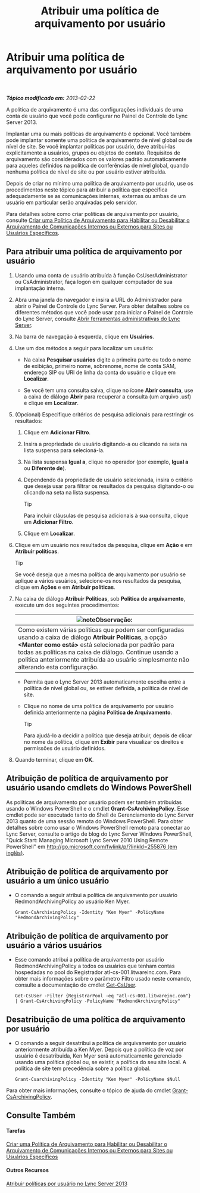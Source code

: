 ﻿---
title: Atribuir uma política de arquivamento por usuário
TOCTitle: Atribuir uma política de arquivamento por usuário
ms:assetid: a12ca483-b235-460f-b3fe-130fb3087264
ms:mtpsurl: https://technet.microsoft.com/pt-br/library/Gg182560(v=OCS.15)
ms:contentKeyID: 49307647
ms.date: 05/19/2016
mtps_version: v=OCS.15
ms.translationtype: HT
---

# Atribuir uma política de arquivamento por usuário

 

_**Tópico modificado em:** 2013-02-22_

A política de arquivamento é uma das configurações individuais de uma conta de usuário que você pode configurar no Painel de Controle do Lync Server 2013.

Implantar uma ou mais políticas de arquivamento é opcional. Você também pode implantar somente uma política de arquivamento de nível global ou de nível de site. Se você implantar políticas por usuário, deve atribui-las explicitamente a usuários, grupos ou objetos de contato. Requisitos de arquivamento são considerados com os valores padrão automaticamente para aqueles definidos na política de conferências de nível global, quando nenhuma política de nível de site ou por usuário estiver atribuída.

Depois de criar no mínimo uma política de arquivamento por usuário, use os procedimentos neste tópico para atribuir a política que especifica adequadamente se as comunicações internas, externas ou ambas de um usuário em particular serão arquivadas pelo servidor.

Para detalhes sobre como criar políticas de arquivamento por usuário, consulte [Criar uma Política de Arquivamento para Habilitar ou Desabilitar o Arquivamento de Comunicações Internos ou Externos para Sites ou Usuários Específicos](lync-server-2013-creating-an-archiving-policy-to-enable-or-disable-archiving-of-internal-or-external-communications-for-specific-sites-or-users.md).

## Para atribuir uma política de arquivamento por usuário

1.  Usando uma conta de usuário atribuída à função CsUserAdministrator ou CsAdministrator, faça logon em qualquer computador de sua implantação interna.

2.  Abra uma janela do navegador e insira a URL do Administrador para abrir o Painel de Controle do Lync Server. Para obter detalhes sobre os diferentes métodos que você pode usar para iniciar o Painel de Controle do Lync Server, consulte [Abrir ferramentas administrativas do Lync Server](lync-server-2013-open-lync-server-administrative-tools.md).

3.  Na barra de navegação à esquerda, clique em **Usuários**.

4.  Use um dos métodos a seguir para localizar um usuário:
    
      - Na caixa **Pesquisar usuários** digite a primeira parte ou todo o nome de exibição, primeiro nome, sobrenome, nome de conta SAM, endereço SIP ou URI de linha da conta do usuário e clique em **Localizar**.
    
      - Se você tem uma consulta salva, clique no ícone **Abrir consulta**, use a caixa de diálogo **Abrir** para recuperar a consulta (um arquivo .usf) e clique em **Localizar**.

5.  (Opcional) Especifique critérios de pesquisa adicionais para restringir os resultados:
    
    1.  Clique em **Adicionar Filtro**.
    
    2.  Insira a propriedade de usuário digitando-a ou clicando na seta na lista suspensa para selecioná-la.
    
    3.  Na lista suspensa **Igual a**, clique no operador (por exemplo, **Igual a** ou **Diferente de**).
    
    4.  Dependendo da propriedade de usuário selecionada, insira o critério que deseja usar para filtrar os resultados da pesquisa digitando-o ou clicando na seta na lista suspensa.
        

        > [!TIP]
        > Para incluir cláusulas de pesquisa adicionais à sua consulta, clique em <STRONG>Adicionar Filtro</STRONG>.

    
    5.  Clique em **Localizar**.

6.  Clique em um usuário nos resultados da pesquisa, clique em **Ação** e em **Atribuir políticas**.
    

    > [!TIP]
    > Se você deseja que a mesma política de arquivamento por usuário se aplique a vários usuários, selecione-os nos resultados da pesquisa, clique em <STRONG>Ações</STRONG> e em <STRONG>Atribuir políticas</STRONG>.



7.  Na caixa de diálogo **Atribuir Políticas**, sob **Política de arquivamento**, execute um dos seguintes procedimentos:
    
    <table>
    <thead>
    <tr class="header">
    <th><img src="images/Gg425756.note(OCS.15).gif" title="note" alt="note" />Observação:</th>
    </tr>
    </thead>
    <tbody>
    <tr class="odd">
    <td>Como existem várias políticas que podem ser configuradas usando a caixa de diálogo <strong>Atribuir Políticas</strong>, a opção <strong>&lt;Manter como está&gt;</strong> está selecionada por padrão para todas as políticas na caixa de diálogo. Continue usando a política anteriormente atribuída ao usuário simplesmente não alterando esta configuração.</td>
    </tr>
    </tbody>
    </table>
    
      - Permita que o Lync Server 2013 automaticamente escolha entre a política de nível global ou, se estiver definida, a política de nível de site.
    
      - Clique no nome de uma política de arquivamento por usuário definida anteriormente na página **Política de Arquivamento**.
        

        > [!TIP]
        > Para ajudá-lo a decidir a política que deseja atribuir, depois de clicar no nome da política, clique em <STRONG>Exibir</STRONG> para visualizar os direitos e permissões de usuário definidos.



8.  Quando terminar, clique em **OK**.

## Atribuição de política de arquivamento por usuário usando cmdlets do Windows PowerShell

As políticas de arquivamento por usuário podem ser também atribuídas usando o Windows PowerShell e o cmdlet **Grant-CsArchivingPolicy**. Esse cmdlet pode ser executado tanto do Shell de Gerenciamento do Lync Server 2013 quanto de uma sessão remota do Windows PowerShell. Para obter detalhes sobre como usar o Windows PowerShell remoto para conectar ao Lync Server, consulte o artigo de blog do Lync Server Windows PowerShell, "Quick Start: Managing Microsoft Lync Server 2010 Using Remote PowerShell" em [http://go.microsoft.com/fwlink/p/?linkId=255876 (em inglês)](http://go.microsoft.com/fwlink/p/?linkid=255876).

## Atribuição de política de arquivamento por usuário a um único usuário

  - O comando a seguir atribui a política de arquivamento por usuário RedmondArchivingPolicy ao usuário Ken Myer.
    
        Grant-CsArchivingPolicy -Identity "Ken Myer" -PolicyName "RedmondArchivingPolicy"

## Atribuição de política de arquivamento por usuário a vários usuários

  - Esse comando atribui a política de arquivamento por usuário RedmondArchivingPolicy a todos os usuários que tenham contas hospedadas no pool do Registrador atl-cs-001.litwareinc.com. Para obter mais informações sobre o parâmetro Filtro usado neste comando, consulte a documentação do cmdlet [Get-CsUser](https://docs.microsoft.com/en-us/powershell/module/skype/Get-CsUser).
    
        Get-CsUser -Filter {RegistrarPool -eq "atl-cs-001.litwareinc.com"} | Grant-CsArchivingPolicy -PolicyName "RedmondArchivingPolicy"

## Desatribuição de uma política de arquivamento por usuário

  - O comando a seguir desatribui a política de arquivamento por usuário anteriormente atribuída a Ken Myer. Depois que a política de voz por usuário é desatribuida, Ken Myer será automaticamente gerenciado usando uma política global ou, se existir, a política do seu site local. A política de site tem precedência sobre a política global.
    
        Grant-CsarchivingPolicy -Identity "Ken Myer" -PolicyName $Null

Para obter mais informações, consulte o tópico de ajuda do cmdlet [Grant-CsArchivingPolicy](grant-csarchivingpolicy.md).

## Consulte Também

#### Tarefas

[Criar uma Política de Arquivamento para Habilitar ou Desabilitar o Arquivamento de Comunicações Internos ou Externos para Sites ou Usuários Específicos](lync-server-2013-creating-an-archiving-policy-to-enable-or-disable-archiving-of-internal-or-external-communications-for-specific-sites-or-users.md)  

#### Outros Recursos

[Atribuir políticas por usuário no Lync Server 2013](lync-server-2013-assigning-per-user-policies.md)

